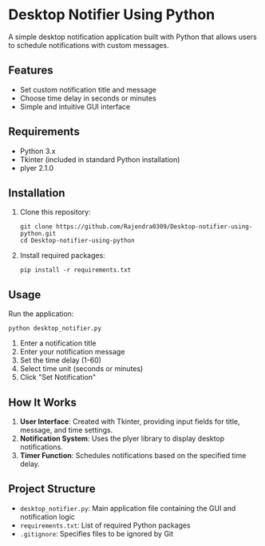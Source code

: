 # Desktop Notifier Using Python

A simple desktop notification application built with Python that allows users to schedule notifications with custom messages.

## Features

- Set custom notification title and message
- Choose time delay in seconds or minutes
- Simple and intuitive GUI interface

## Requirements

- Python 3.x
- Tkinter (included in standard Python installation)
- plyer 2.1.0

## Installation

1. Clone this repository:
   ```
   git clone https://github.com/Rajendra0309/Desktop-notifier-using-python.git
   cd Desktop-notifier-using-python
   ```

2. Install required packages:
   ```
   pip install -r requirements.txt
   ```

## Usage

Run the application:
```
python desktop_notifier.py
```

1. Enter a notification title
2. Enter your notification message
3. Set the time delay (1-60)
4. Select time unit (seconds or minutes)
5. Click "Set Notification"

## How It Works

1. **User Interface**: Created with Tkinter, providing input fields for title, message, and time settings.
2. **Notification System**: Uses the plyer library to display desktop notifications.
3. **Timer Function**: Schedules notifications based on the specified time delay.

## Project Structure

- `desktop_notifier.py`: Main application file containing the GUI and notification logic
- `requirements.txt`: List of required Python packages
- `.gitignore`: Specifies files to be ignored by Git